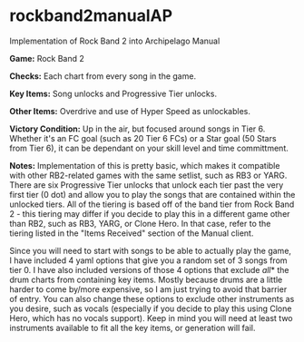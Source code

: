 # rockband2manualAP
Implementation of Rock Band 2 into Archipelago Manual

**Game:** Rock Band 2

**Checks:** Each chart from every song in the game.

**Key Items:** Song unlocks and Progressive Tier unlocks.

**Other Items:** Overdrive and use of Hyper Speed as unlockables.

**Victory Condition:** Up in the air, but focused around songs in Tier 6. Whether it's an FC goal (such as 20 Tier 6 FCs) or a Star goal (50 Stars from Tier 6), it can be dependant on your skill level and time committment.

**Notes:** Implementation of this is pretty basic, which makes it compatible with other RB2-related games with the same setlist, such as RB3 or YARG. There are six Progressive Tier unlocks that unlock each tier past the very first tier (0 dot) and allow you to play the songs that are contained within the unlocked tiers. All of the tiering is based off of the band tier from Rock Band 2 - this tiering may differ if you decide to play this in a different game other than RB2, such as RB3, YARG, or Clone Hero. In that case, refer to the tiering listed in the "Items Received" section of the Manual client.

Since you will need to start with songs to be able to actually play the game, I have included 4 yaml options that give you a random set of 3 songs from tier 0. I have also included versions of those 4 options that exclude *all** the drum charts from containing key items. Mostly because drums are a little harder to come by/more expensive, so I am just trying to avoid that barrier of entry. You can also change these options to exclude other instruments as you desire, such as vocals (especially if you decide to play this using Clone Hero, which has no vocals support). Keep in mind you will need at least two instruments available to fit all the key items, or generation will fail.
